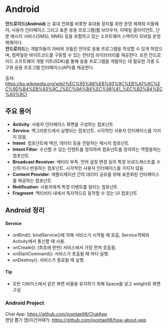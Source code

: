 # Android
**안드로이드(Android)** 는 휴대 전화를 비롯한 휴대용 장치를 위한 운영 체제와 미들웨어, 사용자 인터페이스 그리고 표준 응용 프로그램(웹 브라우저, 이메일 클라이언트, 단문 메시지 서비스(SMS), MMS) 등을 포함하고 있는 소프트웨어 스택이자 모바일 운영 체제이다.    
**안드로이드**는 개발자들이 자바와 코틀린 언어로 응용 프로그램을 작성할 수 있게 하였으며, 컴파일된 바이트코드를 구동할 수 있는 런타임 라이브러리를 제공한다. 또한 안드로이드 소프트웨어 개발 키트(SDK)를 통해 응용 프로그램을 개발하는 데 필요한 각종 도구와 응용 프로그램 인터페이스(API)를 제공한다.

출처: https://ko.wikipedia.org/wiki/%EC%95%88%EB%93%9C%EB%A1%9C%EC%9D%B4%EB%93%9C_(%EC%9A%B4%EC%98%81_%EC%B2%B4%EC%A0%9C)

## 주요 용어
* **Activity**: 사용자 인터페이스 화면을 구성하는 컴포넌트
* **Service**: 백그라운드에서 실행되는 컴포넌트. 시각적인 사용자 인터페이스를 가지지 않음
* **Intent**: 컴포넌트에 액션, 데이터 등을 전달하는 메시지 컴포넌트
* **Intent Filter**: 수신할 수 있는 인텐트를 정의하여 컴포넌트를 정의하는 역할을하는 컴포넌트
* **Broadcast Receiver**: 배터리 부족, 언어 설정 변경 등의 특정 브로드캐스트를 수신하거나 반응하는 컴포넌트. 시각적인 사용자 인터페이스를 가지지 않음
* **Content Provider**: 애플리케이션 간의 데이터 공유를 위해 표준화된 인터페이스를 제공하는 컴포넌트
* **Notification**: 사용자에게 특정 이벤트를 알리는 컴포넌트
* **Fragment**: 액티비티 내에서 독자적으로 동작할 수 있는 UI 컴포넌트
## Android 정리

#### Service
* onBind(): bindService()에 의해 서비스가 시작될 때 호출, Service객체와 Activity에서 통신할 때 사용.
* onCreate(): (최초에 한번) 서비스에서 가장 먼저 호출됨.
* onStartCommand(): 서비스가 호출될 때 마다 실행.
* onDestroy(): 서비스가 종료될 때 실행.
#### Tip
* 모든 디바이스에서 같은 화면 비율을 유지하기 위해 Space를 넣고 weight로 화면 구성
### Android Project
Chat App: https://github.com/joontae98/ChatApp   
랜덤 뽑기 앱(이건어때?): https://github.com/joontae98/how-about-app
